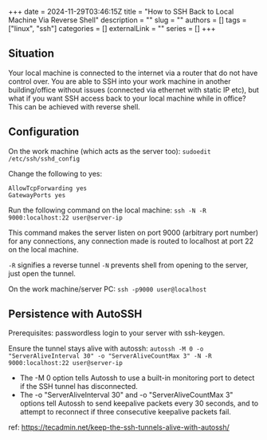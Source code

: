 +++ 
date = 2024-11-29T03:46:15Z
title = "How to SSH Back to Local Machine Via Reverse Shell"
description = ""
slug = ""
authors = []
tags = ["linux", "ssh"]
categories = []
externalLink = ""
series = []
+++

## Situation

Your local machine is connected to the internet via a router that do not have control over. You are able to SSH into your work machine in another building/office without issues (connected via ethernet with static IP etc), but what if you want SSH access back to your local machine while in office? This can be achieved with reverse shell.

## Configuration

On the work machine (which acts as the server too): `sudoedit /etc/ssh/sshd_config`

Change the following to yes:

```
AllowTcpForwarding yes
GatewayPorts yes
```

Run the following command on the local machine: `ssh -N -R 9000:localhost:22 user@server-ip`

This command makes the server listen on port 9000 (arbitrary port number) for any connections, any connection made is routed to localhost at port 22 on the local machine.

`-R` signifies a reverse tunnel
`-N` prevents shell from opening to the server, just open the tunnel.

On the work machine/server PC: `ssh -p9000 user@localhost`

## Persistence with AutoSSH

Prerequisites: passwordless login to your server with ssh-keygen.

Ensure the tunnel stays alive with autossh: `autossh -M 0 -o "ServerAliveInterval 30" -o "ServerAliveCountMax 3" -N -R 9000:localhost:22 user@server-ip`

- The -M 0 option tells Autossh to use a built-in monitoring port to detect if the SSH tunnel has disconnected.
- The -o "ServerAliveInterval 30" and -o "ServerAliveCountMax 3" options tell Autossh to send keepalive packets every 30 seconds, and to attempt to reconnect if three consecutive keepalive packets fail.

ref: https://tecadmin.net/keep-the-ssh-tunnels-alive-with-autossh/
